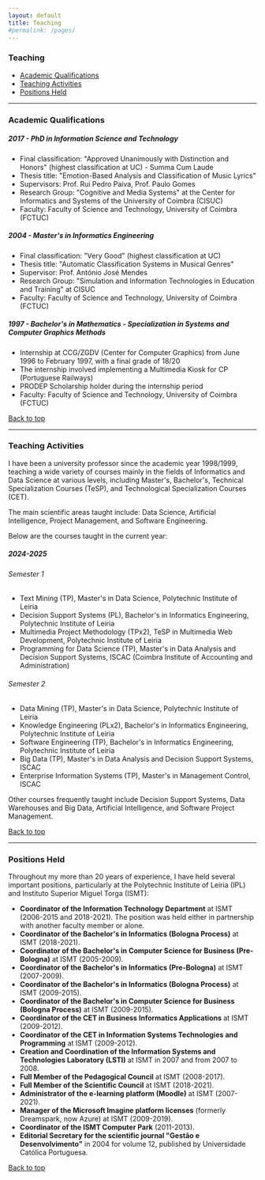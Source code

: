 ```yaml
---
layout: default
title: Teaching
#permalink: /pages/
---
```


<style>
  /* Ajustar o tamanho da fonte para parágrafos */
  .page-content p {
    font-size: 0.95em;
    line-height: 1.6em;
  }

  /* Ajustar o tamanho da fonte principal da página */
  .page-content {
    font-size: 0.9em;
  }
</style>

### Teaching

- [Academic Qualifications](#academic-qualifications)
- [Teaching Activities](#teaching-activities)
- [Positions Held](#positions-held)

---

### Academic Qualifications 

##### 2017 - PhD in Information Science and Technology
- Final classification: "Approved Unanimously with Distinction and Honors" (highest classification at UC) - Summa Cum Laude
- Thesis title: "Emotion-Based Analysis and Classification of Music Lyrics"
- Supervisors: Prof. Rui Pedro Paiva, Prof. Paulo Gomes
- Research Group: "Cognitive and Media Systems" at the Center for Informatics and Systems of the University of Coimbra (CISUC)
- Faculty: Faculty of Science and Technology, University of Coimbra (FCTUC)

##### 2004 - Master's in Informatics Engineering
- Final classification: "Very Good" (highest classification at UC)
- Thesis title: "Automatic Classification Systems in Musical Genres"
- Supervisor: Prof. António José Mendes
- Research Group: "Simulation and Information Technologies in Education and Training" at CISUC
- Faculty: Faculty of Science and Technology, University of Coimbra (FCTUC)

##### 1997 - Bachelor's in Mathematics - Specialization in Systems and Computer Graphics Methods
- Internship at CCG/ZGDV (Center for Computer Graphics) from June 1996 to February 1997, with a final grade of 18/20
- The internship involved implementing a Multimedia Kiosk for CP (Portuguese Railways)
- PRODEP Scholarship holder during the internship period
- Faculty: Faculty of Science and Technology, University of Coimbra (FCTUC)

[Back to top](#teaching)

---

### Teaching Activities

I have been a university professor since the academic year 1998/1999, teaching a wide variety of courses mainly in the fields of Informatics and Data Science at various levels, including Master's, Bachelor's, Technical Specialization Courses (TeSP), and Technological Specialization Courses (CET).

The main scientific areas taught include: Data Science, Artificial Intelligence, Project Management, and Software Engineering.

Below are the courses taught in the current year:

##### 2024-2025

###### Semester 1
- Text Mining (TP), Master's in Data Science, Polytechnic Institute of Leiria
- Decision Support Systems (PL), Bachelor's in Informatics Engineering, Polytechnic Institute of Leiria
- Multimedia Project Methodology (TPx2), TeSP in Multimedia Web Development, Polytechnic Institute of Leiria
- Programming for Data Science (TP), Master's in Data Analysis and Decision Support Systems, ISCAC (Coimbra Institute of Accounting and Administration)

###### Semester 2
- Data Mining (TP), Master's in Data Science, Polytechnic Institute of Leiria
- Knowledge Engineering (PLx2), Bachelor's in Informatics Engineering, Polytechnic Institute of Leiria
- Software Engineering (TP), Bachelor's in Informatics Engineering, Polytechnic Institute of Leiria
- Big Data (TP), Master's in Data Analysis and Decision Support Systems, ISCAC
- Enterprise Information Systems (TP), Master's in Management Control, ISCAC

Other courses frequently taught include Decision Support Systems, Data Warehouses and Big Data, Artificial Intelligence, and Software Project Management.

[Back to top](#teaching)

---

### Positions Held

Throughout my more than 20 years of experience, I have held several important positions, particularly at the Polytechnic Institute of Leiria (IPL) and Instituto Superior Miguel Torga (ISMT):

- **Coordinator of the Information Technology Department** at ISMT (2006-2015 and 2018-2021). The position was held either in partnership with another faculty member or alone.
- **Coordinator of the Bachelor's in Informatics (Bologna Process)** at ISMT (2018-2021).
- **Coordinator of the Bachelor's in Computer Science for Business (Pre-Bologna)** at ISMT (2005-2009).
- **Coordinator of the Bachelor's in Informatics (Pre-Bologna)** at ISMT (2007-2009).
- **Coordinator of the Bachelor's in Informatics (Bologna Process)** at ISMT (2009-2015).
- **Coordinator of the Bachelor's in Computer Science for Business (Bologna Process)** at ISMT (2009-2015).
- **Coordinator of the CET in Business Informatics Applications** at ISMT (2009-2012).
- **Coordinator of the CET in Information Systems Technologies and Programming** at ISMT (2009-2012).
- **Creation and Coordination of the Information Systems and Technologies Laboratory (LSTI)** at ISMT in 2007 and from 2007 to 2008.
- **Full Member of the Pedagogical Council** at ISMT (2008-2017).
- **Full Member of the Scientific Council** at ISMT (2018-2021).
- **Administrator of the e-learning platform (Moodle)** at ISMT (2007-2021).
- **Manager of the Microsoft Imagine platform licenses** (formerly Dreamspark, now Azure) at ISMT (2009-2019).
- **Coordinator of the ISMT Computer Park** (2011-2013).
- **Editorial Secretary for the scientific journal "Gestão e Desenvolvimento"** in 2004 for volume 12, published by Universidade Católica Portuguesa.

[Back to top](#teaching)
